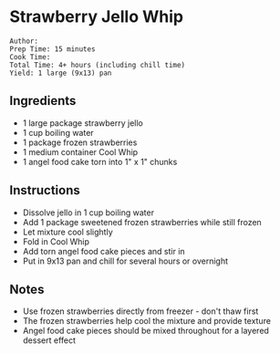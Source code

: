 # Strawberry Jello Whip

```
Author: 
Prep Time: 15 minutes
Cook Time: 
Total Time: 4+ hours (including chill time)
Yield: 1 large (9x13) pan
```

## Ingredients

- 1 large package strawberry jello
- 1 cup boiling water
- 1 package frozen strawberries
- 1 medium container Cool Whip
- 1 angel food cake torn into 1" x 1" chunks

## Instructions

- Dissolve jello in 1 cup boiling water
- Add 1 package sweetened frozen strawberries while still frozen
- Let mixture cool slightly
- Fold in Cool Whip
- Add torn angel food cake pieces and stir in
- Put in 9x13 pan and chill for several hours or overnight

## Notes

- Use frozen strawberries directly from freezer - don't thaw first
- The frozen strawberries help cool the mixture and provide texture
- Angel food cake pieces should be mixed throughout for a layered dessert effect